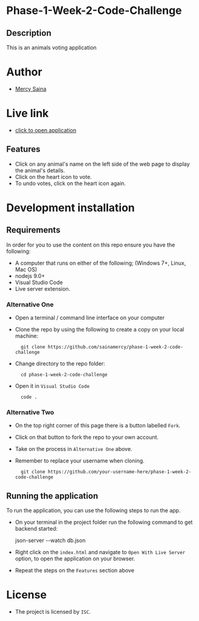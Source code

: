 # Phase-1-Week-2-Code-Challenge

## Description

This is an animals voting application

# Author

- [Mercy Saina](https://github.com/sainamercy)

# Live link

- [click to open application]()

## Features

- Click on any animal's name on the left side of the web page to display the animal's details.
- Click on the heart icon to vote.
- To undo votes, click on the heart icon again.

# Development installation

## Requirements

In order for you to use the content on this repo ensure you have the following:

- A computer that runs on either of the following; (Windows 7+, Linux, Mac OS)
-  nodejs 9.0+
- Visual Studio Code
- Live server extension.

### Alternative One

- Open a terminal / command line interface on your computer
- Clone the repo by using the following to create a copy on your local machine:

        git clone https://github.com/sainamercy/phase-1-week-2-code-challenge 
       
- Change directory to the repo folder:

        cd phase-1-week-2-code-challenge 

- Open it in ``Visual Studio Code``

        code .

### Alternative Two

- On the top right corner of this page there is a button labelled ``Fork``.
- Click on that button to fork the repo to your own account.
- Take on the process in ``Alternative One`` above.
- Remember to replace your username when cloning.

        git clone https://github.com/your-username-here/phase-1-week-2-code-challenge

## Running the application

To run the application, you can use the following steps to run the app.

- On your terminal in the project folder run the following command to get backend started:

     json-server --watch db.json
    
- Right click on the `index.html` and navigate to `Open With Live Server` option, to open the application on your browser.
- Repeat the steps on the `Features` section above

# License

- The project is licensed by `ISC`.

